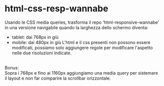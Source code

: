 # html-css-resp-wannabe

Usando le CSS media queries, trasforma il repo ‘html-responsive-wannabe’ in una versione navigabile quando la larghezza dello schermo diventa:
- tablet: dai 768px in giù
- mobile: dai 480px in giù
L'html e il css presenti non possono essere modificati, possiamo solo aggiungere regole per modificare l'aspetto nelle due risoluzioni indicate.
<br>
Bonus:
<br>
Sopra i 768px e fino ai 1160px aggiungiamo una media query per sistemare il layout e non far comparire la scrollbar orizzontale.
